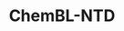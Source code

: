 ---
layout: default
citation: use the citation associated with the deposited dataset
contributors: EMBL-EBI at Hinxton in the United Kingdom
description: CHEMBL-NTD is a repository for Open Access primary screening and medicinal
  chemistry data directed at neglected diseases - endemic tropical diseases of the
  developing regions of the Africa, Asia, and the Americas. The primary purpose of
  ChEMBL-NTD is to provide a freely accessible and permanent archive and distribution
  centre for deposited data. ChEMBL-NTD is a subset of the data in the free medicinal
  chemistry and drug discovery database ChEMBL.
last_edit: 07/15/2022, 13:10:35
location: https://chembl.gitbook.io/chembl-ntd/
related_projects:
  similar:
  - chembl
  - chembl
  - chembl
  - chembl
shortname: chembl_ntd
tags:
- biotechnology
- health
- chemical
- bioinformatics
- medical
- neglected diseases
terms_of_use: 'We encourage all users to download, copy and redistribute these data
  as needed. However, in the spirit of open collaboration and to enable rapid development
  of new therapeutics for neglected disease, we encourage following these basic principles:


  Users who annotate, add to, or modify these data in a way that adds significant
  value are encouraged to release their work to the public domain, ideally by re-contributing
  their findings to ChEMBL-NTD.


  When these data are used or cited in a paper or other scholarly work please reference
  the citation provided in each deposition set.


  Access to the ChEMBL-NTD data is under the EMBL-EBI''s standard terms: http://www.ebi.ac.uk/Information/termsofuse.html'
title: ChemBL-NTD
uuid: b9602dde-b508-4e6a-9620-0e20e95104ff
---